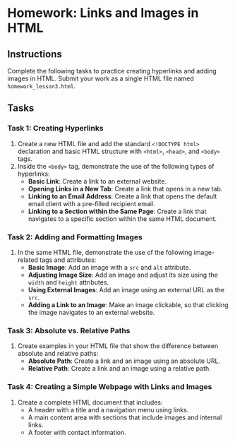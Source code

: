 
# Homework: Links and Images in HTML

## Instructions

Complete the following tasks to practice creating hyperlinks and adding images in HTML. Submit your work as a single HTML file named `homework_lesson3.html`.

## Tasks

### Task 1: Creating Hyperlinks

1. Create a new HTML file and add the standard `<!DOCTYPE html>` declaration and basic HTML structure with `<html>`, `<head>`, and `<body>` tags.
2. Inside the `<body>` tag, demonstrate the use of the following types of hyperlinks:
    - **Basic Link**: Create a link to an external website.
    - **Opening Links in a New Tab**: Create a link that opens in a new tab.
    - **Linking to an Email Address**: Create a link that opens the default email client with a pre-filled recipient email.
    - **Linking to a Section within the Same Page**: Create a link that navigates to a specific section within the same HTML document.

### Task 2: Adding and Formatting Images

1. In the same HTML file, demonstrate the use of the following image-related tags and attributes:
    - **Basic Image**: Add an image with a `src` and `alt` attribute.
    - **Adjusting Image Size**: Add an image and adjust its size using the `width` and `height` attributes.
    - **Using External Images**: Add an image using an external URL as the `src`.
    - **Adding a Link to an Image**: Make an image clickable, so that clicking the image navigates to an external website.

### Task 3: Absolute vs. Relative Paths

1. Create examples in your HTML file that show the difference between absolute and relative paths:
    - **Absolute Path**: Create a link and an image using an absolute URL.
    - **Relative Path**: Create a link and an image using a relative path.

### Task 4: Creating a Simple Webpage with Links and Images

1. Create a complete HTML document that includes:
    - A header with a title and a navigation menu using links.
    - A main content area with sections that include images and internal links.
    - A footer with contact information.
